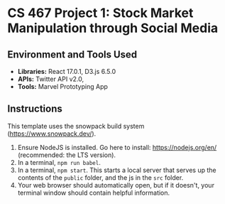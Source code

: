 # CS 467 Project 1: Stock Market Manipulation through Social Media


## Environment and Tools Used
* __Libraries:__ React 17.0.1, D3.js 6.5.0
* __APIs:__ Twitter API v2.0, <insert finance APIs>
* __Tools:__ Marvel Prototyping App


## Instructions

This template uses the snowpack build system (https://www.snowpack.dev/).

1. Ensure NodeJS is installed.  Go here to install: https://nodejs.org/en/ (recommended: the LTS version).
2. In a terminal, `npm run babel`.
3. In a terminal, `npm start`. This starts a local server that serves up the contents of the `public` folder, and the js
in the `src` folder.
4. Your web browser should automatically open, but if it doesn't, your terminal window should contain helpful information.
